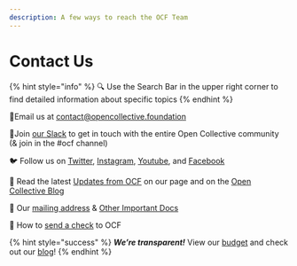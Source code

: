 ```yaml
---
description: A few ways to reach the OCF Team
---
```


# Contact Us

{% hint style="info" %}
 🔍 Use the Search Bar in the upper right corner to find detailed information about specific topics
{% endhint %}

 💌Email us at [contact@opencollective.foundation](mailto:contact@opencollective.foundation)

💬Join [our Slack](https://join.slack.com/t/opencollective/shared_invite/zt-f43qko76-sD8G~e_vQCm4TtpIsM4i~A) to get in touch with the entire Open Collective community \(& join in the \#ocf channel\)

🐦 Follow us on [Twitter](https://twitter.com/opencollect), [Instagram](https://www.instagram.com/opencollective/), [Youtube](https://www.youtube.com/c/OpenCollective), and [Facebook](https://www.facebook.com/OpenCollect)

🌱 Read the latest [Updates from OCF](https://opencollective.com/foundation#category-CONNECT) on our page and on the [Open Collective Blog](https://blog.opencollective.com/)

📍 Our [mailing address](official-information-and-documents.md#address) & [Other Important Docs](official-information-and-documents.md)

📧 How to [send a check](../how-it-works/financial-contributions/#check-contributions) to OCF



{% hint style="success" %}
_**We’re transparent!**_  View our [budget](https://opencollective.com/foundation/#category-BUDGET) and check out our [blog](https://blog.opencollective.com/)!
{% endhint %}

